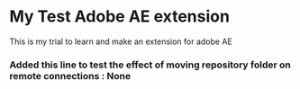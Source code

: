 # My Test Adobe AE extension
This is my trial to learn and make an extension for adobe AE


### Added this line to test the effect of moving repository folder on remote connections : None